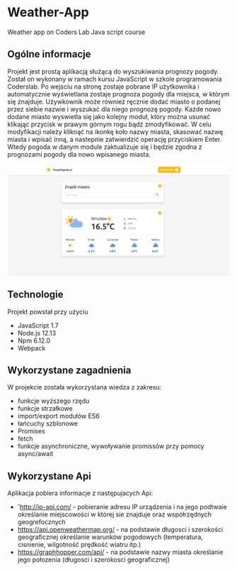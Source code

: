 

# Weather-App
Weather app on Coders Lab Java script course


## Ogólne informacje
Projekt jest prostą aplikacją służącą do wyszukiwania prognozy pogody. Został on wykonany w ramach kursu JavaScript w szkole programowania Coderslab. Po wejsciu na stronę zostaje pobrane IP użytkownika i automatycznie wyświetlana zostaje prognoza pogody dla miejsca, w którym się znajduje. Używkownik może również ręcznie dodać miasto o podanej przez siebie nazwie i wyszukać dla niego prognozę pogody. Każde nowo dodane miasto wyswietla się jako kolejny moduł, który można usunać klikając przycisk w prawym górnym rogu bądź zmodyfikować. W celu modyfikacji należy kliknąć na ikonkę koło nazwy miasta, skasować nazwę miasta i wpisać inną, a nastepnie zatwierdzić operację przyciskiem Enter. Wtedy pogoda w danym module zaktualizuje się i będzie zgodna z prognozami pogody dla nowo wpisanego miasta.

<img src="images/screenshot.png" align="center" width="800"/>

## Technologie
Projekt powstał przy użyciu
* JavaScript 1.7
* Node.js 12.13
* Npm 6.12.0
* Webpack

## Wykorzystane zagadnienia
W projekcie została wykorzystana wiedza z zakresu:
* funkcje wyższego rzędu
* funkcje strzałkowe
* import/export modułów ES6
* łańcuchy szblonowe
* Promises
* fetch
* funkcje asynchroniczne, wywoływanie promissów przy pomocy async/await

## Wykorzystane Api
Aplikacja pobiera informacje z następujacych Api:
* 'http://ip-api.com/ - pobieranie adresu IP urządzenia i na jego podtwaie określanie miejscowości w której sie znajduje oraz współrzędnych geogrefocznych
* https://api.openweathermap.org/ - na podstawie długosci i szerokości geograficznej określanie warunków pogodowych (temperatura, cisnienie, wilgotność prędkość wiatru itp.)
* https://graphhopper.com/api/ - na podstawie nazwy miasta określanie jego połozenia (długosci i szerokosci geograficznej)
